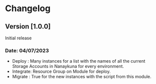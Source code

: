 # Changelog

## Version [1.0.0]

Initial release

### Date: 04/07/2023

- Deploy   : Many instances for a list with the names of all the current Storage Accounts in Nanaykuna for every environment.
- Integrate: Resource Group on Module for deploy.
- Migrate  : True for the new instances with the script from this module.
